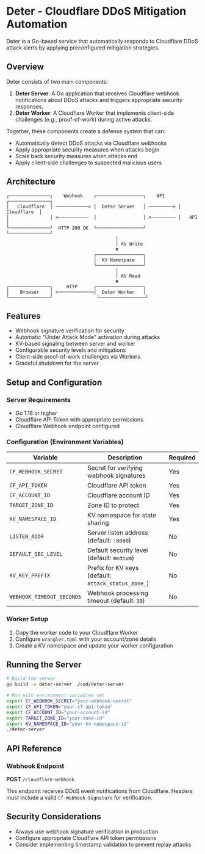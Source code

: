 # Deter - Cloudflare DDoS Mitigation Automation

Deter is a Go-based service that automatically responds to Cloudflare DDoS attack alerts by applying preconfigured mitigation strategies.

## Overview

Deter consists of two main components:

1. **Deter Server**: A Go application that receives Cloudflare webhook notifications about DDoS attacks and triggers appropriate security responses.
2. **Deter Worker**: A Cloudflare Worker that implements client-side challenges (e.g., proof-of-work) during active attacks.

Together, these components create a defense system that can:

- Automatically detect DDoS attacks via Cloudflare webhooks
- Apply appropriate security measures when attacks begin
- Scale back security measures when attacks end
- Apply client-side challenges to suspected malicious users

## Architecture

```
┌───────────────┐    Webhook    ┌─────────────────┐    API     ┌───────────────┐
│   Cloudflare  │ ────────────> │  Deter Server   │ ─────────> │   Cloudflare  │
│               │ <───────────  │                 │ <───────── │   API         │
└───────────────┘  HTTP 200 OK  └─────────────────┘            └───────────────┘
                                        │
                                        │ KV Write
                                        ▼
                                ┌─────────────────┐
                                │  KV Namespace   │
                                └─────────────────┘
                                        │
                                        │ KV Read
                                        ▼
┌───────────────┐     HTTP      ┌─────────────────┐
│    Browser    │ <────────────>│  Deter Worker   │
└───────────────┘                └─────────────────┘
```

## Features

- Webhook signature verification for security
- Automatic "Under Attack Mode" activation during attacks
- KV-based signaling between server and worker
- Configurable security levels and mitigations
- Client-side proof-of-work challenges via Workers
- Graceful shutdown for the server

## Setup and Configuration

### Server Requirements

- Go 1.18 or higher
- Cloudflare API Token with appropriate permissions
- Cloudflare Webhook endpoint configured

### Configuration (Environment Variables)

| Variable | Description | Required |
|----------|-------------|----------|
| `CF_WEBHOOK_SECRET` | Secret for verifying webhook signatures | Yes |
| `CF_API_TOKEN` | Cloudflare API token | Yes |
| `CF_ACCOUNT_ID` | Cloudflare account ID | Yes |
| `TARGET_ZONE_ID` | Zone ID to protect | Yes |
| `KV_NAMESPACE_ID` | KV namespace for state sharing | Yes |
| `LISTEN_ADDR` | Server listen address (default: `:8080`) | No |
| `DEFAULT_SEC_LEVEL` | Default security level (default: `medium`) | No |
| `KV_KEY_PREFIX` | Prefix for KV keys (default: `attack_status_zone_`) | No |
| `WEBHOOK_TIMEOUT_SECONDS` | Webhook processing timeout (default: `30`) | No |

### Worker Setup

1. Copy the worker code to your Cloudflare Worker
2. Configure `wrangler.toml` with your account/zone details
3. Create a KV namespace and update your worker configuration

## Running the Server

```bash
# Build the server
go build -o deter-server ./cmd/deter-server

# Run with environment variables set
export CF_WEBHOOK_SECRET="your-webhook-secret"
export CF_API_TOKEN="your-cf-api-token" 
export CF_ACCOUNT_ID="your-account-id"
export TARGET_ZONE_ID="your-zone-id"
export KV_NAMESPACE_ID="your-kv-namespace-id"
./deter-server
```

## API Reference

### Webhook Endpoint

**POST** `/cloudflare-webhook`

This endpoint receives DDoS event notifications from Cloudflare. Headers must include a valid `Cf-Webhook-Signature` for verification.

## Security Considerations

- Always use webhook signature verification in production
- Configure appropriate Cloudflare API token permissions
- Consider implementing timestamp validation to prevent replay attacks
